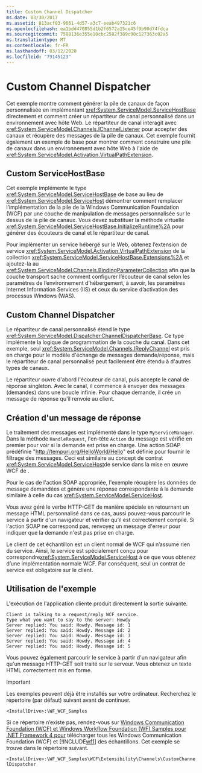 ```yaml
---
title: Custom Channel Dispatcher
ms.date: 03/30/2017
ms.assetid: 813acf03-9661-4d57-a3c7-eeab497321c6
ms.openlocfilehash: ea1bdd470855d1b2f6572a15ce45f9b90d74fdca
ms.sourcegitcommit: 7588136e355e10cbc2582f389c90c127363c02a5
ms.translationtype: MT
ms.contentlocale: fr-FR
ms.lasthandoff: 03/12/2020
ms.locfileid: "79145123"
---
```

# <a name="custom-channel-dispatcher"></a>Custom Channel Dispatcher
Cet exemple montre comment générer la pile de canaux de façon personnalisée en implémentant <xref:System.ServiceModel.ServiceHostBase> directement et comment créer un répartiteur de canal personnalisé dans un environnement avec hôte Web. Le répartiteur de canal interagit avec <xref:System.ServiceModel.Channels.IChannelListener> pour accepter des canaux et récupère des messages de la pile de canaux. Cet exemple fournit également un exemple de base pour montrer comment construire une pile de canaux dans un environnement avec hôte Web à l'aide de <xref:System.ServiceModel.Activation.VirtualPathExtension>.  
  
## <a name="custom-servicehostbase"></a>Custom ServiceHostBase  
 Cet exemple implémente le type <xref:System.ServiceModel.ServiceHostBase> de base au lieu de <xref:System.ServiceModel.ServiceHost> démontrer comment remplacer l’implémentation de la pile de la Windows Communication Foundation (WCF) par une couche de manipulation de messages personnalisée sur le dessus de la pile de canaux. Vous devez substituer la méthode virtuelle <xref:System.ServiceModel.ServiceHostBase.InitializeRuntime%2A> pour générer des écouteurs de canal et le répartiteur de canal.  
  
 Pour implémenter un service hébergé sur le Web, obtenez l’extension de service <xref:System.ServiceModel.Activation.VirtualPathExtension> de la collection <xref:System.ServiceModel.ServiceHostBase.Extensions%2A> et ajoutez-la au <xref:System.ServiceModel.Channels.BindingParameterCollection> afin que la couche transport sache comment configurer l’écouteur de canal selon les paramètres de l’environnement d’hébergement, à savoir, les paramètres Internet Information Services (IIS) et ceux du service d’activation des processus Windows (WAS).  
  
## <a name="custom-channel-dispatcher"></a>Custom Channel Dispatcher  
 Le répartiteur de canal personnalisé étend le type <xref:System.ServiceModel.Dispatcher.ChannelDispatcherBase>. Ce type implémente la logique de programmation de la couche du canal. Dans cet exemple, seul <xref:System.ServiceModel.Channels.IReplyChannel> est pris en charge pour le modèle d'échange de messages demande/réponse, mais le répartiteur de canal personnalisé peut facilement être étendu à d'autres types de canaux.  
  
 Le répartiteur ouvre d'abord l'écouteur de canal, puis accepte le canal de réponse singleton. Avec le canal, il commence à envoyer des messages (demandes) dans une boucle infinie. Pour chaque demande, il crée un message de réponse qu'il renvoie au client.  
  
## <a name="creating-a-response-message"></a>Création d'un message de réponse  
 Le traitement des messages est implémenté dans le type `MyServiceManager`. Dans la méthode `HandleRequest`, l'en-tête `Action` du message est vérifié en premier pour voir si la demande est prise en charge. Une action SOAP prédéfinie "http://tempuri.org/HelloWorld/Hello" est définie pour fournir le filtrage des messages. Ceci est similaire au concept de contrat <xref:System.ServiceModel.ServiceHost>de service dans la mise en œuvre WCF de .  
  
 Pour le cas de l'action SOAP appropriée, l'exemple récupère les données de message demandées et génère une réponse correspondante à la demande similaire à celle du cas <xref:System.ServiceModel.ServiceHost>.  
  
 Vous avez géré le verbe HTTP-GET de manière spéciale en retournant un message HTML personnalisé dans ce cas, aussi pouvez-vous parcourir le service à partir d'un navigateur et vérifier qu'il est correctement compilé. Si l'action SOAP ne correspond pas, renvoyez un message d'erreur pour indiquer que la demande n'est pas prise en charge.  
  
 Le client de cet échantillon est un client normal de WCF qui n’assume rien du service. Ainsi, le service est spécialement conçu pour correspondre<xref:System.ServiceModel.ServiceHost> à ce que vous obtenez d’une implémentation normale WCF. Par conséquent, seul un contrat de service est obligatoire sur le client.  
  
## <a name="using-the-sample"></a>Utilisation de l'exemple  
 L'exécution de l'application cliente produit directement la sortie suivante.  
  
```output  
Client is talking to a request/reply WCF service.
Type what you want to say to the server: Howdy  
Server replied: You said: Howdy. Message id: 1  
Server replied: You said: Howdy. Message id: 2  
Server replied: You said: Howdy. Message id: 3  
Server replied: You said: Howdy. Message id: 4  
Server replied: You said: Howdy. Message id: 5  
```  
  
 Vous pouvez également parcourir le service à partir d'un navigateur afin qu'un message HTTP-GET soit traité sur le serveur. Vous obtenez un texte HTML correctement mis en forme.  
  
> [!IMPORTANT]
> Les exemples peuvent déjà être installés sur votre ordinateur. Recherchez le répertoire (par défaut) suivant avant de continuer.  
>
> `<InstallDrive>:\WF_WCF_Samples`  
>
> Si ce répertoire n’existe pas, rendez-vous sur [Windows Communication Foundation (WCF) et Windows Workflow Foundation (WF) Samples pour .NET Framework 4 pour](https://www.microsoft.com/download/details.aspx?id=21459) télécharger tous les Windows Communication Foundation (WCF) et [!INCLUDE[wf1](../../../../includes/wf1-md.md)] des échantillons. Cet exemple se trouve dans le répertoire suivant.  
>
> `<InstallDrive>:\WF_WCF_Samples\WCF\Extensibility\Channels\CustomChannelDispatcher`
